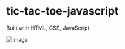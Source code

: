 # tic-tac-toe-javascript
Built with HTML, CSS, JavaScript.


![image](https://user-images.githubusercontent.com/63665371/208627082-53076eaf-5ffa-4784-87aa-5a97df58ed7a.png)

